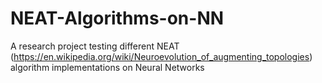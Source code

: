 # NEAT-Algorithms-on-NN
A research project testing different NEAT (https://en.wikipedia.org/wiki/Neuroevolution_of_augmenting_topologies) algorithm implementations on Neural Networks

